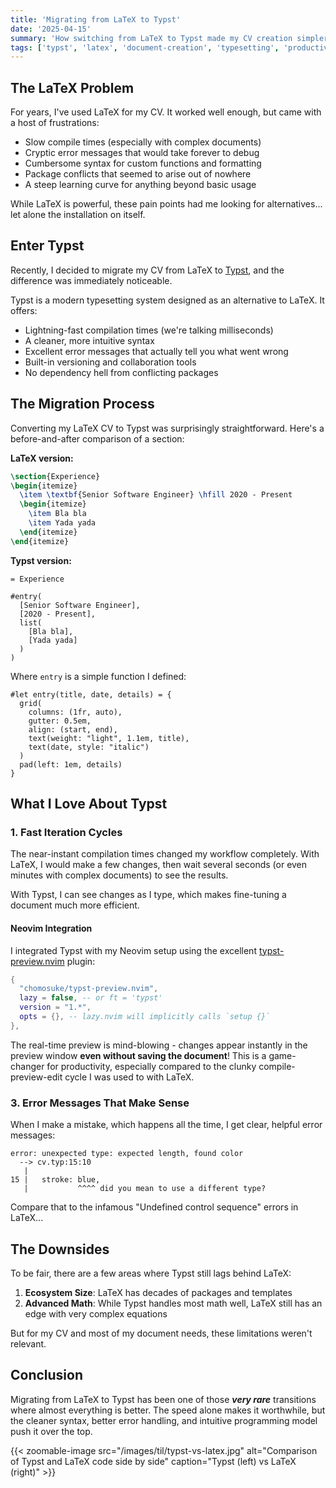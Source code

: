 ```yaml
---
title: 'Migrating from LaTeX to Typst'
date: '2025-04-15'
summary: 'How switching from LaTeX to Typst made my CV creation simpler, faster, and more enjoyable'
tags: ['typst', 'latex', 'document-creation', 'typesetting', 'productivity']
---
```


## The LaTeX Problem

For years, I've used LaTeX for my CV. It worked well enough, but came with a host of frustrations:

- Slow compile times (especially with complex documents)
- Cryptic error messages that would take forever to debug
- Cumbersome syntax for custom functions and formatting
- Package conflicts that seemed to arise out of nowhere
- A steep learning curve for anything beyond basic usage

While LaTeX is powerful, these pain points had me looking for alternatives... let alone the installation on itself.

## Enter Typst

Recently, I decided to migrate my CV from LaTeX to [Typst](https://typst.app/), and the difference was immediately noticeable.

Typst is a modern typesetting system designed as an alternative to LaTeX. It offers:

- Lightning-fast compilation times (we're talking milliseconds)
- A cleaner, more intuitive syntax
- Excellent error messages that actually tell you what went wrong
- Built-in versioning and collaboration tools
- No dependency hell from conflicting packages

## The Migration Process

Converting my LaTeX CV to Typst was surprisingly straightforward. Here's a before-and-after comparison of a section:

**LaTeX version:**

```latex
\section{Experience}
\begin{itemize}
  \item \textbf{Senior Software Engineer} \hfill 2020 - Present
  \begin{itemize}
    \item Bla bla
    \item Yada yada
  \end{itemize}
\end{itemize}
```

**Typst version:**

```typst
= Experience

#entry(
  [Senior Software Engineer],
  [2020 - Present],
  list(
    [Bla bla],
    [Yada yada]
  )
)
```

Where `entry` is a simple function I defined:

```typst
#let entry(title, date, details) = {
  grid(
    columns: (1fr, auto),
    gutter: 0.5em,
    align: (start, end),
    text(weight: "light", 1.1em, title),
    text(date, style: "italic")
  )
  pad(left: 1em, details)
}
```

## What I Love About Typst

### 1. Fast Iteration Cycles

The near-instant compilation times changed my workflow completely. With LaTeX, I would make a few changes, then wait several seconds (or even minutes with complex documents) to see the results.

With Typst, I can see changes as I type, which makes fine-tuning a document much more efficient.

#### Neovim Integration

I integrated Typst with my Neovim setup using the excellent [typst-preview.nvim](https://github.com/chomosuke/typst-preview.nvim) plugin:

```lua
{
  "chomosuke/typst-preview.nvim",
  lazy = false, -- or ft = 'typst'
  version = "1.*",
  opts = {}, -- lazy.nvim will implicitly calls `setup {}`
},
```

The real-time preview is mind-blowing - changes appear instantly in the preview window **even without saving the document**!
This is a game-changer for productivity, especially compared to the clunky compile-preview-edit cycle I was used to with LaTeX.

### 3. Error Messages That Make Sense

When I make a mistake, which happens all the time, I get clear, helpful error messages:

```
error: unexpected type: expected length, found color
  --> cv.typ:15:10
   |
15 |   stroke: blue,
   |           ^^^^ did you mean to use a different type?
```

Compare that to the infamous "Undefined control sequence" errors in LaTeX...

## The Downsides

To be fair, there are a few areas where Typst still lags behind LaTeX:

1. **Ecosystem Size**: LaTeX has decades of packages and templates
3. **Advanced Math**: While Typst handles most math well, LaTeX still has an edge with very complex equations

But for my CV and most of my document needs, these limitations weren't relevant.

## Conclusion

Migrating from LaTeX to Typst has been one of those _**very rare**_ transitions where almost everything is better. The speed alone makes it worthwhile, but the cleaner syntax, better error handling, and intuitive programming model push it over the top.

{{< zoomable-image
  src="/images/til/typst-vs-latex.jpg"
  alt="Comparison of Typst and LaTeX code side by side"
  caption="Typst (left) vs LaTeX (right)" >}}
